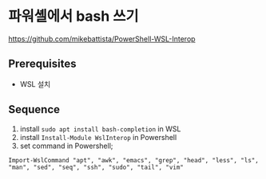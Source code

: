 # 파워셸에서 bash 쓰기 

https://github.com/mikebattista/PowerShell-WSL-Interop

## Prerequisites

- WSL 설치 

## Sequence 

1. install `sudo apt install bash-completion` in WSL 
2. install `Install-Module WslInterop` in Powershell 
3. set command in Powershell; 

```
Import-WslCommand "apt", "awk", "emacs", "grep", "head", "less", "ls", "man", "sed", "seq", "ssh", "sudo", "tail", "vim" 
```